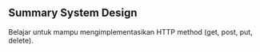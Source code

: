 ## Summary System Design

Belajar untuk mampu mengimplementasikan HTTP method (get, post, put, delete).